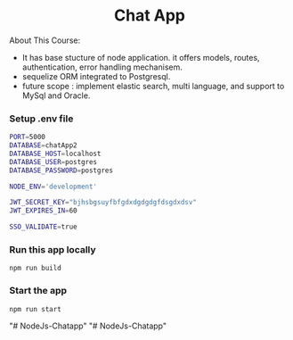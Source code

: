 <h1 align="center">Chat App</h1>

About This Course:

-   It has base stucture of node application. it offers models, routes, authentication, error handling mechanisem. 
-   sequelize ORM integrated to Postgresql.
-   future scope : implement elastic search, multi language, and support to MySql and Oracle.

### Setup .env file

```bash
PORT=5000
DATABASE=chatApp2
DATABASE_HOST=localhost
DATABASE_USER=postgres
DATABASE_PASSWORD=postgres

NODE_ENV='development'

JWT_SECRET_KEY="bjhsbgsuyfbfgdxdgdgdgfdsgdxdsv"
JWT_EXPIRES_IN=60

SSO_VALIDATE=true
```

### Run this app locally

```shell
npm run build
```

### Start the app

```shell
npm run start
```
"# NodeJs-Chatapp" 
"# NodeJs-Chatapp" 

